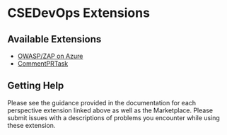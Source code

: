 # CSEDevOps Extensions

## Available Extensions

- [OWASP/ZAP on Azure](./Zap)
- [CommentPRTask](./CommentPRTask)

## Getting Help

Please see the guidance provided in the documentation for each perspective extension linked above as well as the Marketplace. Please submit issues with a descriptions of problems you encounter while using these extension. 
